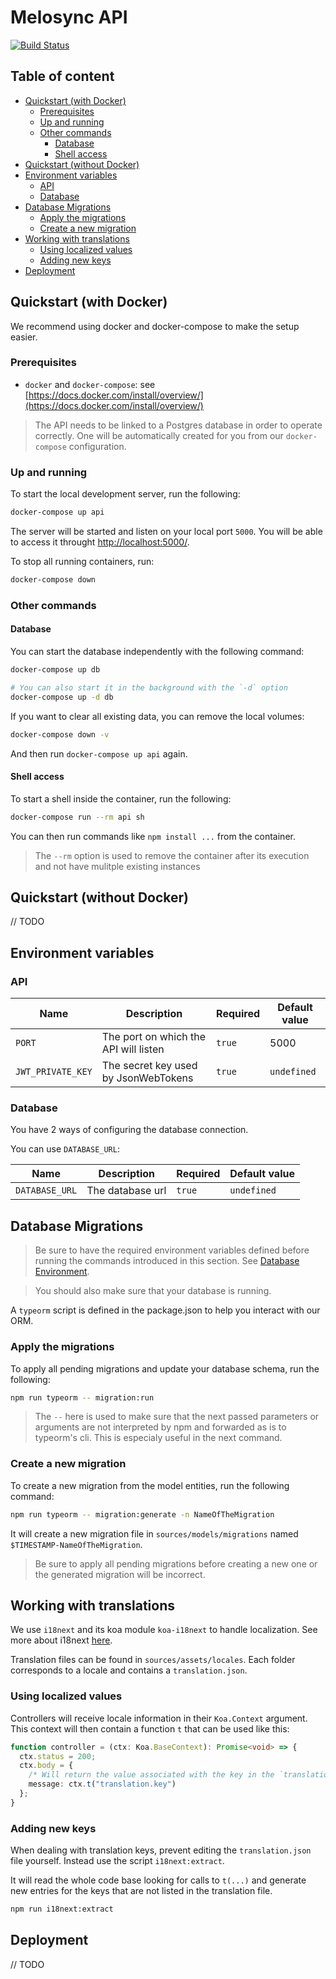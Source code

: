 # Melosync API

[![Build Status](https://travis-ci.org/melosync/api.svg?branch=master)](https://travis-ci.org/melosync/api)

## Table of content

<!-- The section between the `toc` tags is automatically generated with `npm run readme:update` -->

<!-- toc -->

- [Quickstart (with Docker)](#quickstart-with-docker)
  * [Prerequisites](#prerequisites)
  * [Up and running](#up-and-running)
  * [Other commands](#other-commands)
    + [Database](#database)
    + [Shell access](#shell-access)
- [Quickstart (without Docker)](#quickstart-without-docker)
- [Environment variables](#environment-variables)
  * [API](#api)
  * [Database](#database-1)
- [Database Migrations](#database-migrations)
  * [Apply the migrations](#apply-the-migrations)
  * [Create a new migration](#create-a-new-migration)
- [Working with translations](#working-with-translations)
  * [Using localized values](#using-localized-values)
  * [Adding new keys](#adding-new-keys)
- [Deployment](#deployment)

<!-- tocstop -->

## Quickstart (with Docker)

We recommend using docker and docker-compose to make the setup easier.

### Prerequisites

- `docker` and `docker-compose`: see [https://docs.docker.com/install/overview/](https://docs.docker.com/install/overview/)

> The API needs to be linked to a Postgres database in order to operate correctly. One will be automatically created for you from our `docker-compose` configuration.

### Up and running

To start the local development server, run the following:

```sh
docker-compose up api
```

The server will be started and listen on your local port `5000`. You will be able to access it throught [http://localhost:5000/](http://localhost:5000/).

To stop all running containers, run:

```sh
docker-compose down
```

### Other commands

#### Database

You can start the database independently with the following command:

```sh
docker-compose up db

# You can also start it in the background with the `-d` option
docker-compose up -d db
```

If you want to clear all existing data, you can remove the local volumes:

```sh
docker-compose down -v
```

And then run `docker-compose up api` again.

#### Shell access

To start a shell inside the container, run the following:

```sh
docker-compose run --rm api sh
```

You can then run commands like `npm install ...` from the container.

> The `--rm` option is used to remove the container after its execution and not have mulitple existing instances

## Quickstart (without Docker)

// TODO

## Environment variables

### API

| Name | Description | Required | Default value |
|------|-------------|----------|---------------|
| `PORT` | The port on which the API will listen | `true` | 5000 |
| `JWT_PRIVATE_KEY` | The secret key used by JsonWebTokens | `true` | `undefined` |

### Database

You have 2 ways of configuring the database connection.

You can use `DATABASE_URL`:

| Name | Description | Required | Default value |
|------|-------------|----------|---------------|
| `DATABASE_URL` | The database url | `true` | `undefined` |

## Database Migrations

> Be sure to have the required environment variables defined before running the
> commands introduced in this section. See [Database Environment](#environment-variables).

> You should also make sure that your database is running.

A `typeorm` script is defined in the package.json to help you interact with our ORM.

### Apply the migrations

To apply all pending migrations and update your database schema, run the following:

```sh
npm run typeorm -- migration:run
```

> The `--` here is used to make sure that the next passed parameters or arguments
> are not interpreted by npm and forwarded as is to typeorm's cli. This is
> especialy useful in the next command.

### Create a new migration

To create a new migration from the model entities, run the following command:

```sh
npm run typeorm -- migration:generate -n NameOfTheMigration
```

It will create a new migration file in `sources/models/migrations` named
`$TIMESTAMP-NameOfTheMigration`.

> Be sure to apply all pending migrations before creating a new one or the generated migration will be incorrect.

## Working with translations

We use `i18next` and its koa module `koa-i18next` to handle localization.
See more about i18next [here](https://www.i18next.com/).

Translation files can be found in `sources/assets/locales`. Each folder corresponds to a locale and contains a `translation.json`.

### Using localized values

Controllers will receive locale information in their `Koa.Context` argument.
This context will then contain a function `t` that can be used like this:

```ts
function controller = (ctx: Koa.BaseContext): Promise<void> => {
  ctx.status = 200;
  ctx.body = {
    /* Will return the value associated with the key in the `translation.json` file */
    message: ctx.t("translation.key")
  };
}
```

### Adding new keys

When dealing with translation keys, prevent editing the `translation.json` file yourself. Instead use the script `i18next:extract`.

It will read the whole code base looking for calls to `t(...)` and generate new entries
for the keys that are not listed in the translation file.

```sh
npm run i18next:extract
```

## Deployment

// TODO
